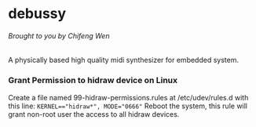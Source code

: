 # debussy
###### *Brought to you by Chifeng Wen*
A physically based high quality midi synthesizer for embedded system.

### Grant Permission to hidraw device on Linux
Create a file named 99-hidraw-permissions.rules at /etc/udev/rules.d with this line:
```KERNEL=="hidraw*", MODE="0666"```
Reboot the system, this rule will grant non-root user the access to all hidraw devices.
